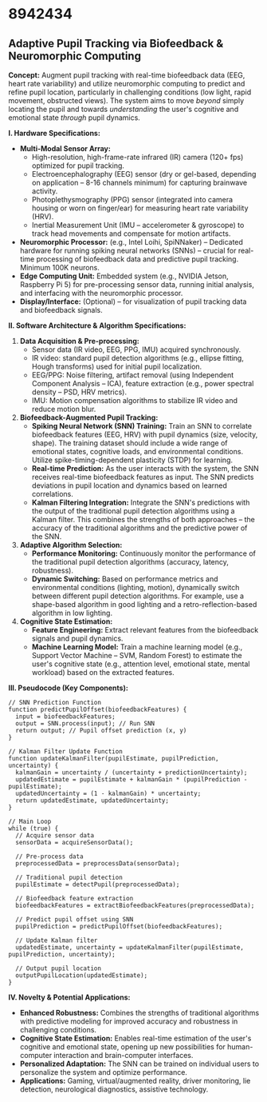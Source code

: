 # 8942434

## Adaptive Pupil Tracking via Biofeedback & Neuromorphic Computing

**Concept:** Augment pupil tracking with real-time biofeedback data (EEG, heart rate variability) and utilize neuromorphic computing to predict and refine pupil location, particularly in challenging conditions (low light, rapid movement, obstructed views). The system aims to move *beyond* simply locating the pupil and towards *understanding* the user's cognitive and emotional state *through* pupil dynamics.

**I. Hardware Specifications:**

*   **Multi-Modal Sensor Array:**
    *   High-resolution, high-frame-rate infrared (IR) camera (120+ fps) optimized for pupil tracking.
    *   Electroencephalography (EEG) sensor (dry or gel-based, depending on application – 8-16 channels minimum) for capturing brainwave activity.
    *   Photoplethysmography (PPG) sensor (integrated into camera housing or worn on finger/ear) for measuring heart rate variability (HRV).
    *   Inertial Measurement Unit (IMU – accelerometer & gyroscope) to track head movements and compensate for motion artifacts.
*   **Neuromorphic Processor:** (e.g., Intel Loihi, SpiNNaker) – Dedicated hardware for running spiking neural networks (SNNs) – crucial for real-time processing of biofeedback data and predictive pupil tracking. Minimum 100K neurons.
*   **Edge Computing Unit:** Embedded system (e.g., NVIDIA Jetson, Raspberry Pi 5) for pre-processing sensor data, running initial analysis, and interfacing with the neuromorphic processor.
*   **Display/Interface:** (Optional) – for visualization of pupil tracking data and biofeedback signals.

**II. Software Architecture & Algorithm Specifications:**

1.  **Data Acquisition & Pre-processing:**
    *   Sensor data (IR video, EEG, PPG, IMU) acquired synchronously.
    *   IR video: standard pupil detection algorithms (e.g., ellipse fitting, Hough transforms) used for initial pupil localization.
    *   EEG/PPG: Noise filtering, artifact removal (using Independent Component Analysis – ICA), feature extraction (e.g., power spectral density – PSD, HRV metrics).
    *   IMU: Motion compensation algorithms to stabilize IR video and reduce motion blur.
2.  **Biofeedback-Augmented Pupil Tracking:**
    *   **Spiking Neural Network (SNN) Training:** Train an SNN to correlate biofeedback features (EEG, HRV) with pupil dynamics (size, velocity, shape). The training dataset should include a wide range of emotional states, cognitive loads, and environmental conditions. Utilize spike-timing-dependent plasticity (STDP) for learning.
    *   **Real-time Prediction:**  As the user interacts with the system, the SNN receives real-time biofeedback features as input. The SNN predicts deviations in pupil location and dynamics based on learned correlations.
    *   **Kalman Filtering Integration:**  Integrate the SNN's predictions with the output of the traditional pupil detection algorithms using a Kalman filter. This combines the strengths of both approaches – the accuracy of the traditional algorithms and the predictive power of the SNN.
3.  **Adaptive Algorithm Selection:**
    *   **Performance Monitoring:** Continuously monitor the performance of the traditional pupil detection algorithms (accuracy, latency, robustness).
    *   **Dynamic Switching:** Based on performance metrics and environmental conditions (lighting, motion), dynamically switch between different pupil detection algorithms. For example, use a shape-based algorithm in good lighting and a retro-reflection-based algorithm in low lighting.
4.  **Cognitive State Estimation:**
    *   **Feature Engineering:** Extract relevant features from the biofeedback signals and pupil dynamics.
    *   **Machine Learning Model:** Train a machine learning model (e.g., Support Vector Machine – SVM, Random Forest) to estimate the user's cognitive state (e.g., attention level, emotional state, mental workload) based on the extracted features.

**III. Pseudocode (Key Components):**

```
// SNN Prediction Function
function predictPupilOffset(biofeedbackFeatures) {
  input = biofeedbackFeatures;
  output = SNN.process(input); // Run SNN
  return output; // Pupil offset prediction (x, y)
}

// Kalman Filter Update Function
function updateKalmanFilter(pupilEstimate, pupilPrediction, uncertainty) {
  kalmanGain = uncertainty / (uncertainty + predictionUncertainty);
  updatedEstimate = pupilEstimate + kalmanGain * (pupilPrediction - pupilEstimate);
  updatedUncertainty = (1 - kalmanGain) * uncertainty;
  return updatedEstimate, updatedUncertainty;
}

// Main Loop
while (true) {
  // Acquire sensor data
  sensorData = acquireSensorData();

  // Pre-process data
  preprocessedData = preprocessData(sensorData);

  // Traditional pupil detection
  pupilEstimate = detectPupil(preprocessedData);

  // Biofeedback feature extraction
  biofeedbackFeatures = extractBiofeedbackFeatures(preprocessedData);

  // Predict pupil offset using SNN
  pupilPrediction = predictPupilOffset(biofeedbackFeatures);

  // Update Kalman filter
  updatedEstimate, uncertainty = updateKalmanFilter(pupilEstimate, pupilPrediction, uncertainty);

  // Output pupil location
  outputPupilLocation(updatedEstimate);
}
```

**IV. Novelty & Potential Applications:**

*   **Enhanced Robustness:** Combines the strengths of traditional algorithms with predictive modeling for improved accuracy and robustness in challenging conditions.
*   **Cognitive State Estimation:** Enables real-time estimation of the user's cognitive and emotional state, opening up new possibilities for human-computer interaction and brain-computer interfaces.
*   **Personalized Adaptation:** The SNN can be trained on individual users to personalize the system and optimize performance.
*   **Applications:** Gaming, virtual/augmented reality, driver monitoring, lie detection, neurological diagnostics, assistive technology.